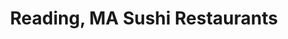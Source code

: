 ---
layout: city
title: Reading, MA Sushi Restaurants
permalink: /massachusetts/reading/
stateAbbr: MA
stateName: Massachusetts
cityName: Reading

---